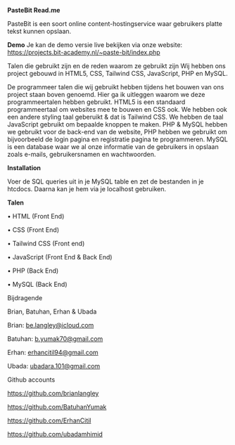 **PasteBit Read.me**

PasteBit is een soort online content-hostingservice waar gebruikers platte tekst kunnen opslaan.

**Demo**
Je kan de demo versie live bekijken via onze website: https://projects.bit-academy.nl/~paste-bit/index.php

Talen die gebruikt zijn en de reden waarom ze gebruikt zijn
Wij hebben ons project gebouwd in HTML5, CSS, Tailwind CSS, JavaScript, PHP en MySQL.

De programmeer talen die wij gebruikt hebben tijdens het bouwen van ons project staan boven genoemd. Hier ga ik uitleggen waarom we deze programmeertalen hebben gebruikt. HTML5 is een standaard programmeertaal om websites mee te bouwen en CSS ook. We hebben ook een andere styling taal geberuikt & dat is Tailwind CSS. We hebben de taal JavaScript gebruikt om bepaalde knoppen te maken. PHP & MySQL hebben we gebruikt voor de back-end van de website, PHP hebben we gebruikt om bijvoorbeeld de login pagina en registratie pagina te programmeren. MySQL is een database waar we al onze informatie van de gebruikers in opslaan zoals e-mails, gebruikersnamen en wachtwoorden.

**Installation**

Voer de SQL queries uit in je MySQL table en zet de bestanden in je htcdocs. Daarna kan je hem via je localhost gebruiken.

**Talen**

• HTML (Front End)

• CSS (Front End)

• Tailwind CSS (Front end)

• JavaScript (Front End & Back End)

• PHP (Back End)

• MySQL (Back End)

Bijdragende

Brian, Batuhan, Erhan & Ubada

Brian: be.langley@icloud.com


Batuhan: b.yumak70@gmail.com


Erhan: erhancitil94@gmail.com


Ubada: ubadara.101@gmail.com

Github accounts

https://github.com/brianlangley

https://github.com/BatuhanYumak


https://github.com/ErhanCitil


https://github.com/ubadamhimid








 






